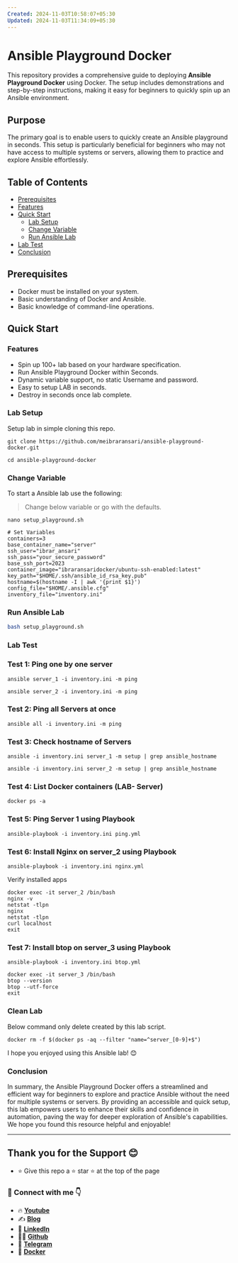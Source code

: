 ```yaml
---
Created: 2024-11-03T10:58:07+05:30
Updated: 2024-11-03T11:34:09+05:30
---
```

# Ansible Playground Docker 
This repository provides a comprehensive guide to deploying **Ansible Playground Docker** using Docker. The setup includes demonstrations and step-by-step instructions, making it easy for beginners to quickly spin up an Ansible environment.
## Purpose

The primary goal is to enable users to quickly create an Ansible playground in seconds. This setup is particularly beneficial for beginners who may not have access to multiple systems or servers, allowing them to practice and explore Ansible effortlessly.

## Table of Contents

- [Prerequisites](#prerequisites)
- [Features](#Features)
- [Quick Start](#quick-start)
	- [Lab Setup](#Lab-Setup)
	- [Change Variable](#Change-Variable)
	- [Run Ansible Lab](#Run-Ansible-Lab)
- [Lab Test](#Lab-Test)
- [Conclusion](#Conclusion)

## Prerequisites
- Docker must be installed on your system.
- Basic understanding of Docker and Ansible.
- Basic knowledge of command-line operations.
## Quick Start
### Features
- Spin up 100+ lab based on your hardware specification.
- Run Ansible Playground Docker within Seconds.
- Dynamic variable support, no static Username and password.
- Easy to setup LAB in seconds.
- Destroy in seconds once lab complete.
### Lab Setup
Setup lab in simple cloning this repo.

```
git clone https://github.com/meibraransari/ansible-playground-docker.git
```

```
cd ansible-playground-docker
```
### Change Variable

To start a Ansible lab use the following:
> Change below variable or go with the defaults.
```
nano setup_playground.sh
```


```
# Set Variables
containers=3
base_container_name="server"
ssh_user="ibrar_ansari"
ssh_pass="your_secure_password"
base_ssh_port=2023
container_image="ibraransaridocker/ubuntu-ssh-enabled:latest"
key_path="$HOME/.ssh/ansible_id_rsa_key.pub"
hostname=$(hostname -I | awk '{print $1}')
config_file="$HOME/.ansible.cfg"
inventory_file="inventory.ini"
```

### Run Ansible Lab
```sh
bash setup_playground.sh
```
### Lab Test

### Test 1: Ping one by one server
```
ansible server_1 -i inventory.ini -m ping
```

```
ansible server_2 -i inventory.ini -m ping
```

### Test 2: Ping all Servers at once
```
ansible all -i inventory.ini -m ping
```

### Test 3: Check hostname of Servers

```
ansible -i inventory.ini server_1 -m setup | grep ansible_hostname
```
```
ansible -i inventory.ini server_2 -m setup | grep ansible_hostname
```

### Test 4: List Docker containers (LAB- Server)
```
docker ps -a
```

### Test 5: Ping Server 1 using Playbook
```
ansible-playbook -i inventory.ini ping.yml
```

### Test 6: Install Nginx on server_2 using Playbook
```
ansible-playbook -i inventory.ini nginx.yml
```

Verify installed apps
```
docker exec -it server_2 /bin/bash
nginx -v
netstat -tlpn
nginx 
netstat -tlpn
curl localhost
exit
```

### Test 7: Install btop on server_3 using Playbook
```
ansible-playbook -i inventory.ini btop.yml
```

```
docker exec -it server_3 /bin/bash
btop --version
btop --utf-force
exit
```

### Clean Lab
Below command only delete created by this lab script.

```
docker rm -f $(docker ps -aq --filter "name=^server_[0-9]+$")
```
I hope you enjoyed using this Ansible lab! 😊
### Conclusion
In summary, the Ansible Playground Docker offers a streamlined and efficient way for beginners to explore and practice Ansible without the need for multiple systems or servers. By providing an accessible and quick setup, this lab empowers users to enhance their skills and confidence in automation, paving the way for deeper exploration of Ansible's capabilities. We hope you found this resource helpful and enjoyable!

---
## Thank you for the Support 😊
- ⭐ Give this repo a ⭐ star ⭐ at the top of the page
### 💼 Connect with me 👇

- 🔥 [**Youtube**](https://www.youtube.com/@DevOpsinAction?sub_confirmation=1)
- ✍ [**Blog**](https://ibraransari.blogspot.com/)
- 💼 [**LinkedIn**](https://www.linkedin.com/in/ansariibrar/)
- 👨‍💻 [**Github**](https://github.com/meibraransari?tab=repositories)
- 💬 [**Telegram**](https://t.me/DevOpsinActionTelegram)
- 🐳 [**Docker**](https://hub.docker.com/u/ibraransaridocker)
